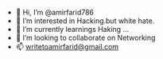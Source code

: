 - 👋 Hi, I’m @amirfarid786
- 👀 I’m interested in Hacking.but white hate.
- 🌱 I’m currently learnings Haking ...
- 💞️ I’m looking to collaborate on Networking
- 📫 writetoamirfarid@gmail.com

<!---
amirfarid786/amirfarid786 is a ✨ special ✨ repository because its `README.md` (this file) appears on your GitHub profile.
You can click the Preview link to take a look at your changes.
--->
